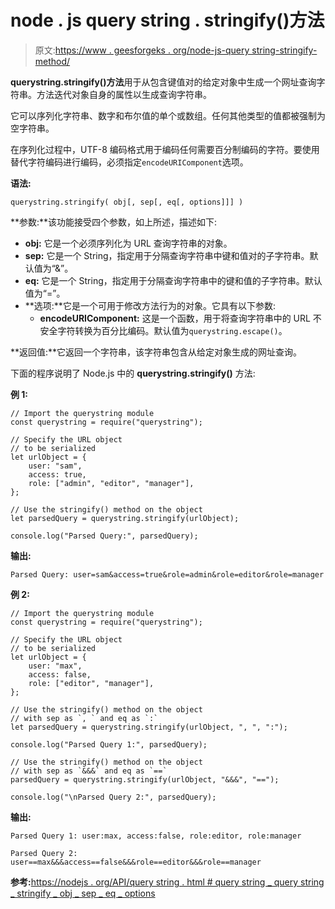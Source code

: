 # node . js query string . stringify()方法

> 原文:[https://www . geesforgeks . org/node-js-query string-stringify-method/](https://www.geeksforgeeks.org/node-js-querystring-stringify-method/)

**querystring.stringify()方法**用于从包含键值对的给定对象中生成一个网址查询字符串。方法迭代对象自身的属性以生成查询字符串。

它可以序列化字符串、数字和布尔值的单个或数组。任何其他类型的值都被强制为空字符串。

在序列化过程中，UTF-8 编码格式用于编码任何需要百分制编码的字符。要使用替代字符编码进行编码，必须指定`encodeURIComponent`选项。

**语法:**

```
querystring.stringify( obj[, sep[, eq[, options]]] )
```

**参数:**该功能接受四个参数，如上所述，描述如下:

*   **obj:** 它是一个必须序列化为 URL 查询字符串的对象。
*   **sep:** 它是一个 String，指定用于分隔查询字符串中键和值对的子字符串。默认值为“&”。
*   **eq:** 它是一个 String，指定用于分隔查询字符串中的键和值的子字符串。默认值为“=”。
*   **选项:**它是一个可用于修改方法行为的对象。它具有以下参数:
    *   **encodeURIComponent:** 这是一个函数，用于将查询字符串中的 URL 不安全字符转换为百分比编码。默认值为`querystring.escape()`。

**返回值:**它返回一个字符串，该字符串包含从给定对象生成的网址查询。

下面的程序说明了 Node.js 中的 **querystring.stringify()** 方法:

**例 1:**

```
// Import the querystring module
const querystring = require("querystring");

// Specify the URL object
// to be serialized
let urlObject = {
    user: "sam",
    access: true,
    role: ["admin", "editor", "manager"],
};

// Use the stringify() method on the object
let parsedQuery = querystring.stringify(urlObject);

console.log("Parsed Query:", parsedQuery);
```

**输出:**

```
Parsed Query: user=sam&access=true&role=admin&role=editor&role=manager
```

**例 2:**

```
// Import the querystring module
const querystring = require("querystring");

// Specify the URL object
// to be serialized
let urlObject = {
    user: "max",
    access: false,
    role: ["editor", "manager"],
};

// Use the stringify() method on the object
// with sep as `, ` and eq as `:`
let parsedQuery = querystring.stringify(urlObject, ", ", ":");

console.log("Parsed Query 1:", parsedQuery);

// Use the stringify() method on the object
// with sep as `&&&` and eq as `==`
parsedQuery = querystring.stringify(urlObject, "&&&", "==");

console.log("\nParsed Query 2:", parsedQuery);
```

**输出:**

```
Parsed Query 1: user:max, access:false, role:editor, role:manager

Parsed Query 2: user==max&&&access==false&&&role==editor&&&role==manager
```

**参考:**[https://nodejs . org/API/query string . html # query string _ query string _ stringify _ obj _ sep _ eq _ options](https://nodejs.org/api/querystring.html#querystring_querystring_stringify_obj_sep_eq_options)